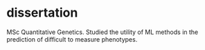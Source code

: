 # dissertation
MSc Quantitative Genetics. Studied the utility of ML methods in the prediction of difficult to measure phenotypes.

